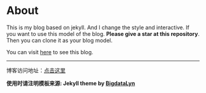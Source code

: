 # About

This is my blog based on jekyll. And I change the style and interactive. If you want to use this model of the blog. **Please give a star at this repository**. Then you can clone it as your blog model.

You can visit [here](http://bigdatalyn.github.io) to see this blog.

---

博客访问地址：[点击这里](http://bigdatalyn.github.io)

**使用时请注明模板来源:  Jekyll theme by [BigdataLyn](https://github.com/bigdatalyn/bigdatalyn.github.io.git)**

<!--

## 被引用信息

使用的模板来源的人：   
* [gaohaoyang]http://gaohaoyang.github.io/
* [dreamholy](http://dreamholy.github.io/)

-->


